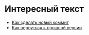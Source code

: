# Интересный текст
- [Как сделать новый коммит](./commmit_help.md)
- [Как вернуться к прошлой версии](./reset_help.md)
